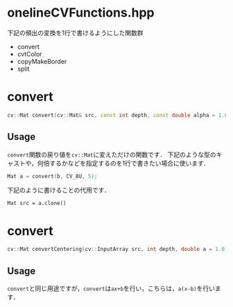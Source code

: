 onelineCVFunctions.hpp
======================
下記の頻出の変換を1行で書けるようにした関数群
* convert
* cvtColor
* copyMakeBorder
* split

# convert
```cpp
cv::Mat convert(cv::Mat& src, const int depth, const double alpha = 1.0, const double beta = 0.0);
```
## Usage
`convert`関数の戻り値を`cv::Mat`に変えただけの関数です．
下記のような型のキャストや，何倍するかなどを指定するのを1行で書きたい場合に使います．
```cpp
Mat a = convert(b, CV_8U, 5);
```
下記のように書けることの代用です．
```
Mat src = a.clone()
```

# convert
```cpp
cv::Mat cenvertCentering(cv::InputArray src, int depth, double a = 1.0, double b = 127.5);
```
## Usage
`convert`と同じ用途ですが，`convert`は`ax+b`を行い，こちらは，`a(x-b)`を行います．